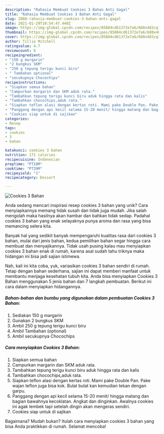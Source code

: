 ```yaml
---
description: "Rahasia Membuat Cookies 3 Bahan Anti Gagal"
title: "Rahasia Membuat Cookies 3 Bahan Anti Gagal"
slug: 2888-rahasia-membuat-cookies-3-bahan-anti-gagal
date: 2021-01-29T10:54:47.440Z
image: https://img-global.cpcdn.com/recipes/85884cd61372e7a6/680x482cq70/cookies-3-bahan-foto-resep-utama.jpg
thumbnail: https://img-global.cpcdn.com/recipes/85884cd61372e7a6/680x482cq70/cookies-3-bahan-foto-resep-utama.jpg
cover: https://img-global.cpcdn.com/recipes/85884cd61372e7a6/680x482cq70/cookies-3-bahan-foto-resep-utama.jpg
author: Tillie Mitchell
ratingvalue: 4.7
reviewcount: 8
recipeingredient:
- "150 g margarin"
- "2 bungkus SKM"
- "250 g tepung terigu kunci biru"
- " Tambahan optional"
- "secukupnya Chocochips"
recipeinstructions:
- "Siapkan semua bahan"
- "Campurkan margarin dan SKM aduk rata."
- "Tambahkan tepung terigu kunci biru aduk hingga rata dan kalis"
- "Tambahkan chocochips,aduk rata."
- "Siapkan teflon alasi dengan kertas roti. Mami pake Double Pan. Pake wajan teflon juga bisa kok. Bulat bulat kan kemudian tekan dengan garpu."
- "Panggang dengan api kecil selama 15-20 menit/ hingga matang dan bagian bawahnya kecoklatan. Angkat dan dinginkan. Awalnya cookies ini agak lembek tapi setelah dingin akan mengeras sendiri."
- "Cookies siap untuk di sajikan"
categories:
- Resep
tags:
- cookies
- 3
- bahan

katakunci: cookies 3 bahan 
nutrition: 171 calories
recipecuisine: Indonesian
preptime: "PT18M"
cooktime: "PT39M"
recipeyield: "1"
recipecategory: Dessert

---
```



![Cookies 3 Bahan](https://img-global.cpcdn.com/recipes/85884cd61372e7a6/680x482cq70/cookies-3-bahan-foto-resep-utama.jpg)

Anda sedang mencari inspirasi resep cookies 3 bahan yang unik? Cara menyiapkannya memang tidak susah dan tidak juga mudah. Jika salah mengolah maka hasilnya akan hambar dan bahkan tidak sedap. Padahal cookies 3 bahan yang enak selayaknya punya aroma dan rasa yang bisa memancing selera kita.



Banyak hal yang sedikit banyak mempengaruhi kualitas rasa dari cookies 3 bahan, mulai dari jenis bahan, kedua pemilihan bahan segar hingga cara membuat dan menyajikannya. Tidak usah pusing kalau mau menyiapkan cookies 3 bahan enak di rumah, karena asal sudah tahu triknya maka hidangan ini bisa jadi sajian istimewa.


Nah, kali ini kita coba, yuk, variasikan cookies 3 bahan sendiri di rumah. Tetap dengan bahan sederhana, sajian ini dapat memberi manfaat untuk membantu menjaga kesehatan tubuh kita. Anda bisa menyiapkan Cookies 3 Bahan menggunakan 5 jenis bahan dan 7 langkah pembuatan. Berikut ini cara dalam menyiapkan hidangannya.

<!--inarticleads1-->

##### Bahan-bahan dan bumbu yang digunakan dalam pembuatan Cookies 3 Bahan:

1. Sediakan 150 g margarin
1. Gunakan 2 bungkus SKM
1. Ambil 250 g tepung terigu kunci biru
1. Ambil  Tambahan (optional)
1. Ambil secukupnya Chocochips




<!--inarticleads2-->

##### Cara menyiapkan Cookies 3 Bahan:

1. Siapkan semua bahan
1. Campurkan margarin dan SKM aduk rata.
1. Tambahkan tepung terigu kunci biru aduk hingga rata dan kalis
1. Tambahkan chocochips,aduk rata.
1. Siapkan teflon alasi dengan kertas roti. Mami pake Double Pan. Pake wajan teflon juga bisa kok. Bulat bulat kan kemudian tekan dengan garpu.
1. Panggang dengan api kecil selama 15-20 menit/ hingga matang dan bagian bawahnya kecoklatan. Angkat dan dinginkan. Awalnya cookies ini agak lembek tapi setelah dingin akan mengeras sendiri.
1. Cookies siap untuk di sajikan




Bagaimana? Mudah bukan? Itulah cara menyiapkan cookies 3 bahan yang bisa Anda praktikkan di rumah. Selamat mencoba!
